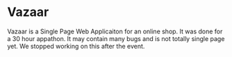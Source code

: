 # Vazaar
Vazaar is a Single Page Web Applicaiton for an online shop. It was done for a 30 hour appathon. It may contain many bugs and is not totally single page yet. We stopped working on this after the event.
